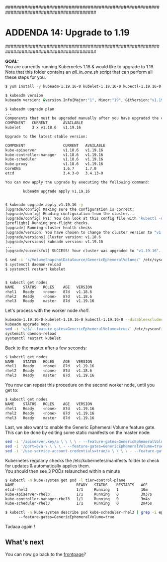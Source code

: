 #########################################################################################
# ADDENDA 14: Upgrade to 1.19
#########################################################################################

**GOAL:**  
You are currently running Kubernetes 1.18 & would like to upgrade to 1.19.  
Note that this folder contains an _all_in_one.sh_ script that can perform all these steps for you.  

```bash
$ yum install -y kubeadm-1.19.16-0 kubelet-1.19.16-0 kubectl-1.19.16-0 --disableexcludes=kubernetes

$ kubeadm version
kubeadm version: &version.Info{Major:"1", Minor:"19", GitVersion:"v1.19.16", GitCommit:"e37e4ab4cc8dcda84f1344dda47a97bb1927d074", GitTreeState:"clean", BuildDate:"2021-10-27T16:24:44Z", GoVersion:"go1.15.15", Compiler:"gc", Platform:"linux/amd64"}

$ kubeadm upgrade plan
...
Components that must be upgraded manually after you have upgraded the control plane with 'kubeadm upgrade apply':
COMPONENT   CURRENT       AVAILABLE
kubelet     3 x v1.18.6   v1.19.16

Upgrade to the latest stable version:

COMPONENT                 CURRENT   AVAILABLE
kube-apiserver            v1.18.6   v1.19.16
kube-controller-manager   v1.18.6   v1.19.16
kube-scheduler            v1.18.6   v1.19.16
kube-proxy                v1.18.6   v1.19.16
CoreDNS                   1.6.7     1.7.0
etcd                      3.4.3-0   3.4.13-0

You can now apply the upgrade by executing the following command:

        kubeadm upgrade apply v1.19.16


$ kubeadm upgrade apply v1.19.16 -y
[upgrade/config] Making sure the configuration is correct:
[upgrade/config] Reading configuration from the cluster...
[upgrade/config] FYI: You can look at this config file with 'kubectl -n kube-system get cm kubeadm-config -oyaml'
[preflight] Running pre-flight checks.
[upgrade] Running cluster health checks
[upgrade/version] You have chosen to change the cluster version to "v1.19.16"
[upgrade/versions] Cluster version: v1.18.6
[upgrade/versions] kubeadm version: v1.19.16
...
[upgrade/successful] SUCCESS! Your cluster was upgraded to "v1.19.16". Enjoy!

$ sed -i 's/VolumeSnapshotDataSource/GenericEphemeralVolume/' /etc/sysconfig/kubelet
$ systemctl daemon-reload
$ systemctl restart kubelet


$ kubectl get nodes
NAME    STATUS   ROLES    AGE   VERSION
rhel1   Ready    <none>   87d   v1.18.6
rhel2   Ready    <none>   87d   v1.18.6
rhel3   Ready    master   87d   v1.19.16
```

Let's process with the worker node _rhel1_.  

```bash
kubeadm-1.19.16-0 kubelet-1.19.16-0 kubectl-1.19.16-0 --disableexcludes=kubernetes
kubeadm upgrade node
sed -i 's/$/--feature-gates=GenericEphemeralVolume=true/' /etc/sysconfig/kubelet
systemctl daemon-reload
systemctl restart kubelet
```

Back to the master after a few seconds:  

```bash
$ kubectl get nodes
NAME    STATUS   ROLES    AGE   VERSION
rhel1   Ready    <none>   87d   v1.19.16
rhel2   Ready    <none>   87d   v1.18.6
rhel3   Ready    master   87d   v1.19.16
```

You now can repeat this procedure on the second worker node, until you get to:

```bash
$ kubectl get nodes
NAME    STATUS   ROLES    AGE   VERSION
rhel1   Ready    <none>   87d   v1.19.16
rhel2   Ready    <none>   87d   v1.19.16
rhel3   Ready    master   87d   v1.19.16
```

Last, we also want to enable the Generic Ephemeral Volume feature gate. This can be done by editing some static manifests on the master node:

```bash
sed -i '/apiserver.key/a \ \ \ \ - --feature-gates=GenericEphemeralVolume=true' /etc/kubernetes/manifests/kube-apiserver.yaml
sed -i '/port=0/a \ \ \ \ - --feature-gates=GenericEphemeralVolume=true' /etc/kubernetes/manifests/kube-scheduler.yaml
sed -i '/use-service-account-credentials=true/a \ \ \ \ - --feature-gates=GenericEphemeralVolume=true' /etc/kubernetes/manifests/kube-controller-manager.yaml
```

Kubernetes regularly checks the /etc/kubernetes/manifests folder to check for updates & automatically applies them.  
You should then see 3 PODs relaunched within a minute

```bash
$ kubectl -n kube-system get pod -l tier=control-plane
NAME                            READY   STATUS    RESTARTS   AGE
etcd-rhel3                      1/1     Running   1          10m
kube-apiserver-rhel3            1/1     Running   0          3m37s
kube-controller-manager-rhel3   1/1     Running   0          3m4s
kube-scheduler-rhel3            1/1     Running   0          2m45s

$ kubectl -n kube-system describe pod kube-scheduler-rhel3 | grep -i eph
      --feature-gates=GenericEphemeralVolume=true
```

Tadaaa again !

## What's next

You can now go back to the [frontpage](https://github.com/YvosOnTheHub/LabNetApp)?